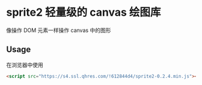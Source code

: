 # sprite2 轻量级的 canvas 绘图库

像操作 DOM 元素一样操作 canvas 中的图形

## Usage

在浏览器中使用

```html
<script src="https://s4.ssl.qhres.com/!612844d4/sprite2-0.2.4.min.js"></script>
```

```js


```
